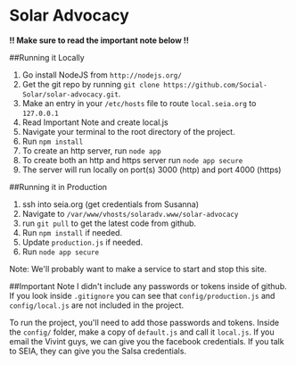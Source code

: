 Solar Advocacy
==============
**!! Make sure to read the important note below !!**

##Running it Locally
1. Go install NodeJS from `http://nodejs.org/`
2. Get the git repo by running `git clone https://github.com/Social-Solar/solar-advocacy.git`.
3. Make an entry in your `/etc/hosts` file to route `local.seia.org` to `127.0.0.1`
4. Read Important Note and create local.js
5. Navigate your terminal to the root directory of the project.
6. Run `npm install`
7. To create an http server, run `node app`
8. To create both an http and https server run `node app secure`
9. The server will run locally on port(s) 3000 (http) and port 4000 (https)

##Running it in Production
1. ssh into seia.org (get credentials from Susanna)
2. Navigate to `/var/www/vhosts/solaradv.www/solar-advocacy`
3. run `git pull` to get the latest code from github.
4. Run `npm install` if needed.
5. Update `production.js` if needed.
6. Run `node app secure`

Note: We'll probably want to make a service to start and stop this site.

##Important Note
I didn't include any passwords or tokens inside of github. If you look inside `.gitignore` you can see that `config/production.js` and `config/local.js` are not included in the project.

To run the project, you'll need to add those passwords and tokens. Inside the `config/` folder, make a copy of `default.js` and call it `local.js`. If you email the Vivint guys, we can give you the facebook credentials. If you talk to SEIA, they can give you the Salsa credentials.
